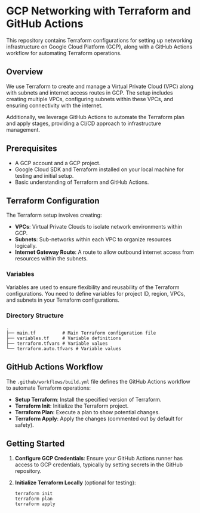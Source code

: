 # GCP Networking with Terraform and GitHub Actions

This repository contains Terraform configurations for setting up networking infrastructure on Google Cloud Platform (GCP), along with a GitHub Actions workflow for automating Terraform operations.

## Overview

We use Terraform to create and manage a Virtual Private Cloud (VPC) along with subnets and internet access routes in GCP. The setup includes creating multiple VPCs, configuring subnets within these VPCs, and ensuring connectivity with the internet.

Additionally, we leverage GitHub Actions to automate the Terraform plan and apply stages, providing a CI/CD approach to infrastructure management.

## Prerequisites

- A GCP account and a GCP project.
- Google Cloud SDK and Terraform installed on your local machine for testing and initial setup.
- Basic understanding of Terraform and GitHub Actions.

## Terraform Configuration

The Terraform setup involves creating:

- **VPCs**: Virtual Private Clouds to isolate network environments within GCP.
- **Subnets**: Sub-networks within each VPC to organize resources logically.
- **Internet Gateway Route**: A route to allow outbound internet access from resources within the subnets.

### Variables

Variables are used to ensure flexibility and reusability of the Terraform configurations. You need to define variables for project ID, region, VPCs, and subnets in your Terraform configurations.

### Directory Structure

```
.
├── main.tf          # Main Terraform configuration file
├── variables.tf     # Variable definitions
├── terraform.tfvars # Variable values
└── terraform.auto.tfvars # Variable values
```

## GitHub Actions Workflow

The `.github/workflows/build.yml` file defines the GitHub Actions workflow to automate Terraform operations:

- **Setup Terraform**: Install the specified version of Terraform.
- **Terraform Init**: Initialize the Terraform project.
- **Terraform Plan**: Execute a plan to show potential changes.
- **Terraform Apply**: Apply the changes (commented out by default for safety).

## Getting Started

1. **Configure GCP Credentials**: Ensure your GitHub Actions runner has access to GCP credentials, typically by setting secrets in the GitHub repository.

2. **Initialize Terraform Locally** (optional for testing):

   ```
   terraform init
   terraform plan
   terraform apply
   ```
